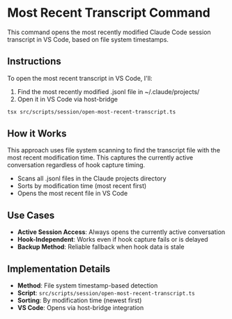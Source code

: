 # Most Recent Transcript Command

This command opens the most recently modified Claude Code session transcript in VS Code, based on file system timestamps.

## Instructions

To open the most recent transcript in VS Code, I'll:

1. Find the most recently modified .jsonl file in ~/.claude/projects/
2. Open it in VS Code via host-bridge

```bash
tsx src/scripts/session/open-most-recent-transcript.ts
```

## How it Works

This approach uses file system scanning to find the transcript file with the most recent modification time. This captures the currently active conversation regardless of hook capture timing.

- Scans all .jsonl files in the Claude projects directory
- Sorts by modification time (most recent first)
- Opens the most recent file in VS Code

## Use Cases

- **Active Session Access**: Always opens the currently active conversation
- **Hook-Independent**: Works even if hook capture fails or is delayed
- **Backup Method**: Reliable fallback when hook data is stale

## Implementation Details

- **Method**: File system timestamp-based detection
- **Script**: `src/scripts/session/open-most-recent-transcript.ts`
- **Sorting**: By modification time (newest first)
- **VS Code**: Opens via host-bridge integration